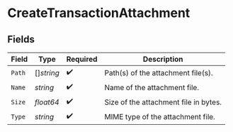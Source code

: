 # CreateTransactionAttachment


## Fields

| Field                                 | Type                                  | Required                              | Description                           |
| ------------------------------------- | ------------------------------------- | ------------------------------------- | ------------------------------------- |
| `Path`                                | []*string*                            | :heavy_check_mark:                    | Path(s) of the attachment file(s).    |
| `Name`                                | *string*                              | :heavy_check_mark:                    | Name of the attachment file.          |
| `Size`                                | *float64*                             | :heavy_check_mark:                    | Size of the attachment file in bytes. |
| `Type`                                | *string*                              | :heavy_check_mark:                    | MIME type of the attachment file.     |